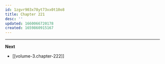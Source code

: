 ```yaml
---
id: 1zgvr903x78yt73xx0t10o8
title: Chapter 221
desc: ''
updated: 1660066720178
created: 1659860915167
---
```



____

**Next**
* [[volume-3.chapter-222]]